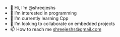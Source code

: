 - 👋 Hi, I’m @shreejeshs
- 👀 I’m interested in programming
- 🌱 I’m currently learning Cpp
- 💞️ I’m looking to collaborate on embedded projects
- 📫 How to reach me shreejeshs@gmail.com

<!---
shreejeshs/shreejeshs is a ✨ special ✨ repository because its `README.md` (this file) appears on your GitHub profile.
You can click the Preview link to take a look at your changes.
--->
